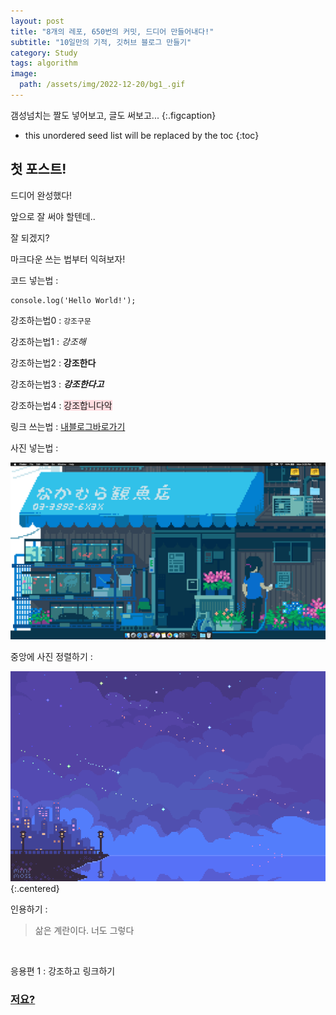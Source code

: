 ```yaml
---
layout: post
title: "8개의 레포, 650번의 커밋, 드디어 만들어내다!"
subtitle: "10일만의 기적, 깃허브 블로그 만들기"
category: Study
tags: algorithm
image:
  path: /assets/img/2022-12-20/bg1_.gif
---
```


갬성넘치는 짤도 넣어보고, 글도 써보고...
{:.figcaption}


* this unordered seed list will be replaced by the toc
{:toc}

## 첫 포스트!

드디어 완성했다!

앞으로 잘 써야 할텐데..

잘 되겠지?

마크다운 쓰는 법부터 익혀보자!

코드 넣는법 : 
```
console.log('Hello World!');
```

강조하는법0 : `강조구문`

강조하는법1 : *강조해*

강조하는법2 : **강조한다**

강조하는법3 : ***강조한다고***

강조하는법4 : <span style='background-color: #ffdce0' color = 'black'>강조합니다악</span>

링크 쓰는법 : [내블로그바로가기]

[내블로그바로가기]: https://lunadein2022.github.io


사진 넣는법 : 

![bg3](/assets/img/2022-12-20/bg4_.gif)


중앙에 사진 정렬하기 : 

![good](/assets/img/2022-12-20/bg3_.gif){:.centered}


인용하기 :

>삶은 계란이다. 너도 그렇다

<br>


응용편 1 : 강조하고 링크하기

### [저요?]

[저요?]: https://lunadein2022.github.io/about/

